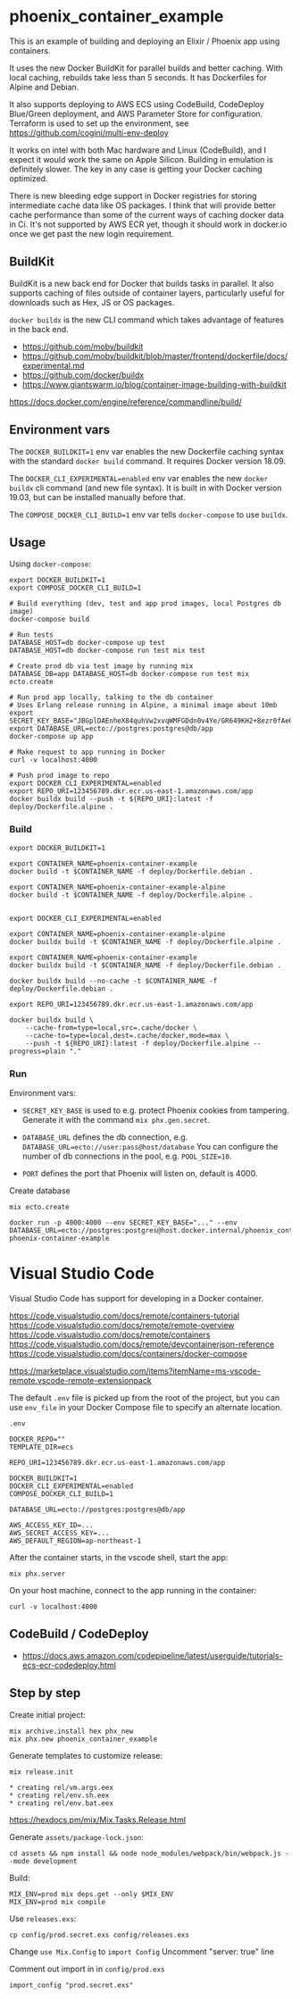 # phoenix_container_example

This is an example of building and deploying an Elixir / Phoenix
app using containers.

It uses the new Docker BuildKit for parallel builds and better caching.
With local caching, rebuilds take less than 5 seconds. It has Dockerfiles for
Alpine and Debian.

It also supports deploying to AWS ECS using CodeBuild, CodeDeploy Blue/Green
deployment, and AWS Parameter Store for configuration. Terraform is used to
set up the environment, see https://github.com/cogini/multi-env-deploy

It works on intel with both Mac hardware and Linux (CodeBuild), and I expect it
would work the same on Apple Silicon. Building in emulation is definitely
slower. The key in any case is getting your Docker caching optimized.

There is new bleeding edge support in Docker registries for storing
intermediate cache data like OS packages. I think that will provide better
cache performance than some of the current ways of caching docker data in Ci.
It's not supported by AWS ECR yet, though it should work in docker.io once we
get past the new login requirement.

## BuildKit

BuildKit is a new back end for Docker that builds tasks in parallel.
It also supports caching of files outside of container layers, particularly
useful for downloads such as Hex, JS or OS packages.

`docker buildx` is the new CLI command which takes advantage of features in the
back end.

* https://github.com/moby/buildkit
* https://github.com/moby/buildkit/blob/master/frontend/dockerfile/docs/experimental.md
* https://github.com/docker/buildx
* https://www.giantswarm.io/blog/container-image-building-with-buildkit

https://docs.docker.com/engine/reference/commandline/build/

## Environment vars

The `DOCKER_BUILDKIT=1` env var enables the new Dockerfile caching syntax with
the standard `docker build` command. It requires Docker version 18.09.

The `DOCKER_CLI_EXPERIMENTAL=enabled` env var enables the new `docker buildx`
cli command (and new file syntax). It is built in with Docker version 19.03, but
can be installed manually before that.

The `COMPOSE_DOCKER_CLI_BUILD=1` env var tells `docker-compose` to use `buildx`.

## Usage

Using `docker-compose`:

```shell
export DOCKER_BUILDKIT=1
export COMPOSE_DOCKER_CLI_BUILD=1

# Build everything (dev, test and app prod images, local Postgres db image)
docker-compose build

# Run tests
DATABASE_HOST=db docker-compose up test
DATABASE_HOST=db docker-compose run test mix test

# Create prod db via test image by running mix
DATABASE_DB=app DATABASE_HOST=db docker-compose run test mix ecto.create

# Run prod app locally, talking to the db container
# Uses Erlang release running in Alpine, a minimal image about 10mb
export SECRET_KEY_BASE="JBGplDAEnheX84quhVw2xvqWMFGDdn0v4Ye/GR649KH2+8ezr0fAeQ3kNbtbrY4U"
export DATABASE_URL=ecto://postgres:postgres@db/app
docker-compose up app

# Make request to app running in Docker
curl -v localhost:4000

# Push prod image to repo
export DOCKER_CLI_EXPERIMENTAL=enabled
export REPO_URI=123456789.dkr.ecr.us-east-1.amazonaws.com/app
docker buildx build --push -t ${REPO_URI}:latest -f deploy/Dockerfile.alpine .
```

### Build

```shell
export DOCKER_BUILDKIT=1

export CONTAINER_NAME=phoenix-container-example
docker build -t $CONTAINER_NAME -f deploy/Dockerfile.debian .

export CONTAINER_NAME=phoenix-container-example-alpine
docker build -t $CONTAINER_NAME -f deploy/Dockerfile.alpine .


export DOCKER_CLI_EXPERIMENTAL=enabled

export CONTAINER_NAME=phoenix-container-example-alpine
docker buildx build -t $CONTAINER_NAME -f deploy/Dockerfile.alpine .

export CONTAINER_NAME=phoenix-container-example
docker buildx build -t $CONTAINER_NAME -f deploy/Dockerfile.debian .

docker buildx build --no-cache -t $CONTAINER_NAME -f deploy/Dockerfile.debian .

export REPO_URI=123456789.dkr.ecr.us-east-1.amazonaws.com/app

docker buildx build \
    --cache-from=type=local,src=.cache/docker \
    --cache-to=type=local,dest=.cache/docker,mode=max \
    --push -t ${REPO_URI}:latest -f deploy/Dockerfile.alpine --progress=plain "."
```

### Run

Environment vars:

* `SECRET_KEY_BASE` is used to e.g. protect Phoenix cookies from tampering.
Generate it with the command `mix phx.gen.secret`.

* `DATABASE_URL` defines the db connection, e.g. `DATABASE_URL=ecto://user:pass@host/database`
You can configure the number of db connections in the pool, e.g. `POOL_SIZE=10`.

* `PORT` defines the port that Phoenix will listen on, default is 4000.

Create database

```shell
mix ecto.create

docker run -p 4000:4000 --env SECRET_KEY_BASE="..." --env DATABASE_URL=ecto://postgres:postgres@host.docker.internal/phoenix_container_example_dev phoenix-container-example
```

# Visual Studio Code

Visual Studio Code has support for developing in a Docker container.

https://code.visualstudio.com/docs/remote/containers-tutorial
https://code.visualstudio.com/docs/remote/remote-overview
https://code.visualstudio.com/docs/remote/containers
https://code.visualstudio.com/docs/remote/devcontainerjson-reference
https://code.visualstudio.com/docs/containers/docker-compose

https://marketplace.visualstudio.com/items?itemName=ms-vscode-remote.vscode-remote-extensionpack

The default `.env` file is picked up from the root of the project, but you can
use `env_file` in your Docker Compose file to specify an alternate location.

`.env`

```shell
DOCKER_REPO=""
TEMPLATE_DIR=ecs

REPO_URI=123456789.dkr.ecr.us-east-1.amazonaws.com/app

DOCKER_BUILDKIT=1
DOCKER_CLI_EXPERIMENTAL=enabled
COMPOSE_DOCKER_CLI_BUILD=1

DATABASE_URL=ecto://postgres:postgres@db/app

AWS_ACCESS_KEY_ID=...
AWS_SECRET_ACCESS_KEY=...
AWS_DEFAULT_REGION=ap-northeast-1
```

After the container starts, in the vscode shell, start the app:

```shell
mix phx.server
```

On your host machine, connect to the app running in the container:

```shell
curl -v localhost:4000
```

## CodeBuild / CodeDeploy

* https://docs.aws.amazon.com/codepipeline/latest/userguide/tutorials-ecs-ecr-codedeploy.html

## Step by step

Create initial project:

    mix archive.install hex phx_new
    mix phx.new phoenix_container_example

Generate templates to customize release:

    mix release.init

    * creating rel/vm.args.eex
    * creating rel/env.sh.eex
    * creating rel/env.bat.eex

https://hexdocs.pm/mix/Mix.Tasks.Release.html

Generate `assets/package-lock.json`:

    cd assets && npm install && node node_modules/webpack/bin/webpack.js --mode development

Build:

    MIX_ENV=prod mix deps.get --only $MIX_ENV
    MIX_ENV=prod mix compile

Use `releases.exs`:

    cp config/prod.secret.exs config/releases.exs

Change `use Mix.Config` to `import Config`
Uncomment "server: true" line

Comment out import in in `config/prod.exs`

    import_config "prod.secret.exs"
